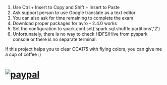 
1. Use Ctrl + Insert to Copy and Shift + Insert to Paste
2. Ask support person to use Google translate as a text editor
3. You can also ask for time remaining to complete the exam
4. Download proper packages for avro - 2.4.0 works
5. Set the configuration to spark.conf.set('spark.sql.shuffle.partitions','2') 
6. Unfortunately, there is no way to check HDFS/Hive from pyspark console or there is no separate terminal.

If this project helps you to clear CCA175 with flying colors, you can give me a cup of coffee :)

# [![paypal](https://www.paypalobjects.com/en_US/i/btn/btn_donateCC_LG.gif)](https://www.paypal.me/prakashponnusamy)
